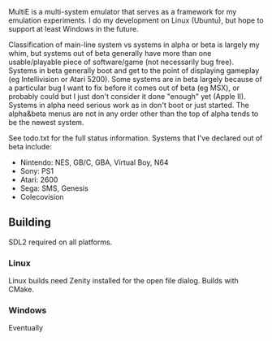 MultiE is a multi-system emulator that serves as a framework for my emulation experiments.
I do my development on Linux (Ubuntu), but hope to support at least Windows in the future.

Classification of main-line system vs systems in alpha or beta is largely my whim, but systems 
out of beta generally have more than one usable/playable piece of software/game (not necessarily bug free). 
Systems in beta generally boot and get to the point of displaying gameplay (eg Intellivision or Atari 5200). Some 
systems are in beta largely because of a particular bug I want to fix before it comes out of beta
(eg MSX), or probably could but I just don't consider it done "enough" yet (Apple II). Systems in 
alpha need serious work as in don't boot or just started. The alpha&beta menus are not in any order
other than the top of alpha tends to be the newest system.

See todo.txt for the full status information. Systems that I've declared out of beta include:
* Nintendo: NES, GB/C, GBA, Virtual Boy, N64
* Sony: PS1
* Atari: 2600
* Sega: SMS, Genesis
* Colecovision

## Building

SDL2 required on all platforms.

### Linux

Linux builds need Zenity installed for the open file dialog.
Builds with CMake.

### Windows

Eventually

